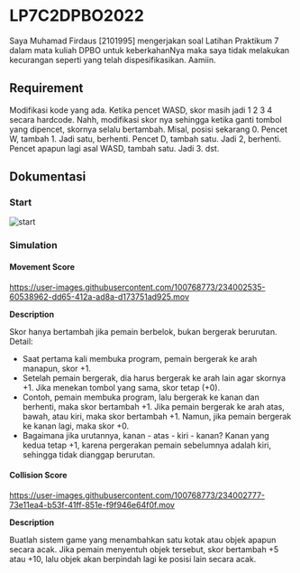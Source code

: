 # LP7C2DPBO2022

Saya Muhamad Firdaus [2101995] mengerjakan soal Latihan Praktikum 7 dalam mata kuliah DPBO untuk keberkahanNya maka saya tidak melakukan kecurangan seperti yang telah dispesifikasikan. Aamiin.

## Requirement
Modifikasi kode yang ada. Ketika pencet WASD, skor masih jadi 1 2 3 4 secara hardcode. Nahh, modifikasi skor nya sehingga ketika ganti tombol yang dipencet, skornya selalu bertambah. Misal, posisi sekarang 0. Pencet W, tambah 1. Jadi satu, berhenti. Pencet D, tambah satu. Jadi 2, berhenti. Pencet apapun lagi asal WASD, tambah satu. Jadi 3. dst.

## Dokumentasi
### Start

![start](https://github.com/dauspairet/LP7C2DPBO2023/raw/main/Screenshot_Video/start.jpg)

### Simulation

#### Movement Score

https://user-images.githubusercontent.com/100768773/234002535-60538962-dd65-412a-ad8a-d173751ad925.mov

<b>Description</b>

Skor hanya bertambah jika pemain berbelok, bukan bergerak berurutan. Detail:
  - Saat pertama kali membuka program, pemain bergerak ke arah manapun, skor +1.
  - Setelah pemain bergerak, dia harus bergerak ke arah lain agar skornya +1. Jika menekan tombol yang sama, skor tetap (+0).
  - Contoh, pemain membuka program, lalu bergerak ke kanan dan berhenti, maka skor bertambah +1. Jika pemain bergerak ke arah atas, bawah, atau kiri, maka skor bertambah   +1. Namun, jika pemain bergerak ke kanan lagi, maka skor +0.
  - Bagaimana jika urutannya, kanan - atas - kiri - kanan? Kanan yang kedua tetap +1, karena pergerakan pemain sebelumnya adalah kiri, sehingga tidak dianggap berurutan.

#### Collision Score

https://user-images.githubusercontent.com/100768773/234002777-73e11ea4-b53f-41ff-851e-f9f946e64f0f.mov

<b>Description</b>

Buatlah sistem game yang menambahkan satu kotak atau objek apapun secara acak. Jika pemain menyentuh objek tersebut, skor bertambah +5 atau +10, lalu objek akan berpindah lagi ke posisi lain secara acak.



